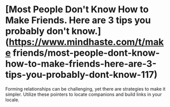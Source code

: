 
# [Most People Don't Know How to Make Friends. Here are 3 tips you probably don't know.](https://www.mindhaste.com/t/make friends/most-people-dont-know-how-to-make-friends-here-are-3-tips-you-probably-dont-know-117)

Forming relationships can be challenging, yet there are strategies to make it simpler. Utilize these pointers to locate companions and build links in your locale.
    